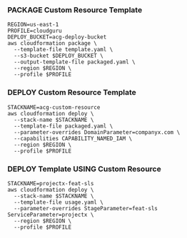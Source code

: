 
### PACKAGE Custom Resource Template
```shell
REGION=us-east-1
PROFILE=cloudguru
DEPLOY_BUCKET=acg-deploy-bucket
aws cloudformation package \
  --template-file template.yaml \
  --s3-bucket $DEPLOY_BUCKET \
  --output-template-file packaged.yaml \
  --region $REGION \
  --profile $PROFILE
```

### DEPLOY Custom Resource Template
```shell
STACKNAME=acg-custom-resource
aws cloudformation deploy \
  --stack-name $STACKNAME \
  --template-file packaged.yaml \
  --parameter-overrides DomainParameter=companyx.com \
  --capabilities CAPABILITY_NAMED_IAM \
  --region $REGION \
  --profile $PROFILE
```

### DEPLOY Template USING Custom Resource
```shell
STACKNAME=projectx-feat-sls
aws cloudformation deploy \
  --stack-name $STACKNAME \
  --template-file usage.yaml \
  --parameter-overrides StageParameter=feat-sls ServiceParameter=projectx \
  --region $REGION \
  --profile $PROFILE
```
